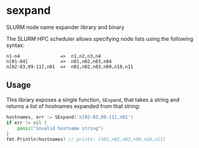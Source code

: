# sexpand

SLURM node name expander library and binary

The SLURM HPC scheduler allows specifying node lists using the following syntax:

```text
n1-n4               =>  n1,n2,n3,n4
n[01-04]            =>  n01,n02,n03,n04
n[02-03,09-11],n01  =>  n01,n02,n03,n09,n10,n11
```

## Usage

This library exposes a single function, `SExpand`, that takes a string and
returns a list of hostnames expanded from that string:

```go
hostnames, err := SExpand('n[02-03,09-11],n01')
if err != nil {
    panic("invalid hostname string")
}
fmt.Println(hostnames) // prints: [n01,n02,n03,n09,n10,n11]
```
